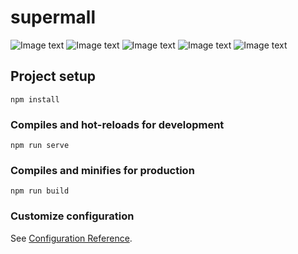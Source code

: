 # supermall
![Image text](https://gitee.com/coderfh/supermall/blob/master/img-folder/homeTop.png)
![Image text](https://gitee.com/coderfh/supermall/blob/master/img-folder/homebuttom.png)
![Image text](https://gitee.com/coderfh/supermall/blob/master/img-folder/detailTop.png)
![Image text](https://gitee.com/coderfh/supermall/blob/master/img-folder/detailbuttom.png)
![Image text](https://gitee.com/coderfh/supermall/blob/master/img-folder/cart.png)
## Project setup
```
npm install
```

### Compiles and hot-reloads for development
```
npm run serve
```

### Compiles and minifies for production
```
npm run build
```

### Customize configuration
See [Configuration Reference](https://cli.vuejs.org/config/).
